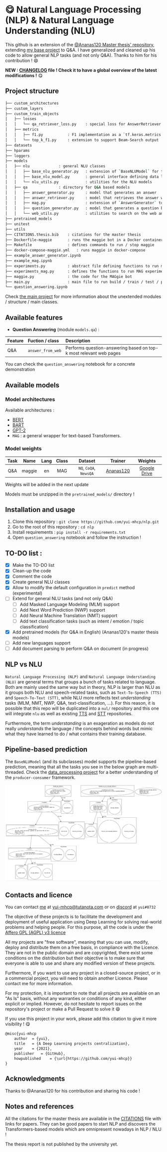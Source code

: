 # :yum: Natural Language Processing (NLP) & Natural Language Understanding (NLU)

This github is an extension of the [@Ananas120 Master thesis' repository](https://github.com/Ananas120/mag), extending [my base project](https://github.com/yui-mhcp/base_dl_project) to Q&A. I have generalized and cleaned up his code to allow general NLP tasks (and not only Q&A). Thanks to him for his contribution ! :smile:

**NEW : [CHANGELOG](https://github.com/yui-mhcp/yui-mhcp/blob/main/CHANGELOG.md) file ! Check it to have a global overview of the latest modifications !** :yum:

## Project structure

```bash
├── custom_architectures
├── custom_layers
├── custom_train_objects
│   ├── losses
│   │   └── qa_retriever_loss.py    : special loss for AnswerRetriever model
│   ├── metrics
│   │   ├── f1.py           : F1 implementation as a `tf.keras.metrics.Metric` class
│   │   └── top_k_f1.py     : extension to support Beam-Search output
├── datasets
├── hparams
├── loggers
├── models
│   ├── nlu             : general NLU classes
│   │   ├── base_nlu_generator.py   : extension of `BaseNLUModel` for text-generative models
│   │   ├── base_nlu_model.py       : general interface defining data loading for text-based models
│   │   └── nlu_utils.py            : utilities for the NLU models
│   ├── qa              : directory for Q&A based models
│   │   ├── answer_generator.py     : model that generates an answer
│   │   ├── answer_retriever.py     : model that retrieves the answer within the context
│   │   ├── mag.py                  : extension of `AnswerGenerator` to support MAG-style
│   │   ├── question_generator.py   : model that generates a question based on an answer
│   │   └── web_utils.py            : utilities to search on the web and parse results (for Q&A inputs)
├── pretrained_models
├── unitest
├── utils
├── CITATIONS.thesis.bib    : citations for the master thesis
├── Dockerfile-maggie       : runs the maggie bot in a Docker container
├── Makefile                : defines commands to run / stop maggie
├── docker-compose-maggie.yml   : runs maggie in docker-compose
├── example_answer_generator.ipynb
├── example_mag.ipynb
├── experiments.py          : abstract file defining functions to run multiple experiments
├── experiments_mag.py      : defines the functions to run MAG experiments
├── maggie.py               : the code for the MAGgie bot
├── main.py                 : main file to run build / train / test / predict command-line
└── question_answering.ipynb
```

Check [the main project](https://github.com/yui-mhcp/base_dl_project) for more information about the unextended modules / structure / main classes. 


## Available features

- **Question Answering** (module `models.qa`) :

| Feature   | Fuction / class   | Description |
| :-------- | :---------------- | :---------- |
| Q&A       | `answer_from_web` | Performs question-answering based on top-k most relevant web pages |

You can check the `question_answering` notebook for a concrete demonstration

## Available models

### Model architectures

Available architectures :
- [BERT](http://arxiv.org/abs/1810.04805)
- [BART](https://aclanthology.org/2020.acl-main.703)
- [GPT-2](https://d4mucfpksywv.cloudfront.net/better-language-models/language-models.pdf)
- `MAG`     : a general wrapper for text-based Transformers. 


### Model weights

| Task      | Name      | Lang  | Class | Dataset   | Trainer   | Weights   |
| :-------: | :-------: | :---: | :---: | :-------: | :-------: | :-------: |
| Q&A       | maggie    | en    | MAG   | `NQ`, `CoQA`, `NewsQA`| [Ananas120](https://github.com/Ananas120) | [Google Drive](https://drive.google.com/file/d/1koG-UMMz8557zjkifTCpQMBgWVCqr1XS/view?usp=sharing)  |

Weights will be added in the next update

Models must be unzipped in the `pretrained_models/` directory !

## Installation and usage

1. Clone this repository : `git clone https://github.com/yui-mhcp/nlp.git`
2. Go to the root of this repository : `cd nlp`
3. Install requirements : `pip install -r requirements.txt`
4. Open `question_answering` notebook and follow the instruction !

## TO-DO list :

- [x] Make the TO-DO list
- [x] Clean-up the code
- [x] Comment the code
- [x] Create general NLU classes
- [x] Allow to modify the default configuration in `predict` method (experimental)
- [ ] Extend for general NLU tasks (and not only Q&A)
    - [ ] Add Masked Language Modeling (MLM) support
    - [ ] Add Next Word Prediction (NWP) support
    - [ ] Add Neural Machine Translation (NMT) support
    - [ ] Add text classification tasks (such as intent / emotion / topic classification)
- [x] Add pretrained models (for Q&A in English) (Ananas120's master thesis models)
- [ ] Add new languages support
- [ ] Add document parsing to perform Q&A on document (in progress)

## NLP vs NLU

`Natural Language Processing (NLP)` and `Natural Language Understanding (NLU)` are general terms that groups a bunch of tasks related to language. Both are mainly used the same way but in theory, NLP is larger than NLU as it groups both NLU and speech-related tasks, such as `Text-To-Speech (TTS)` and `Speech-To-Text (STT)`, while NLU more reflects text *understanding* tasks (MLM, NMT, NWP, Q&A, text-classification, ...). 
For this reason, it is possible that this repo will be duplicated into a `nul/` repository and this one will integrate `nlu` as well as existing [TTS](https://github.com/yui-mhcp/text_to_speech) and [STT](https://github.com/yui-mhcp/speech_to_text) repositories. 

Furthermore, the term *understanding* is an exageration as models do not really *understands* the language / the concepts behind words but mimic what they have learned to do / what contains their training database. 

## Pipeline-based prediction

The `BaseNLUModel` (and its subclasses) model supports the pipeline-based prediction, meaning that all the tasks you see in the below graph are multi-threaded. Check the [data_processing project](https://github.com/yui-mhcp/data_processing) for a better understanding of the `producer-consumer` framework. 

![NLP pipelinepipeline](nlp_pipeline.jpg)

## Contacts and licence

You can contact [me](https://github.com/yui-mhcp) at yui-mhcp@tutanota.com or on [discord](https://discord.com) at `yui#0732`

The objective of these projects is to facilitate the development and deployment of useful application using Deep Learning for solving real-world problems and helping people. 
For this purpose, all the code is under the [Affero GPL (AGPL) v3 licence](LICENCE)

All my projects are "free software", meaning that you can use, modify, deploy and distribute them on a free basis, in compliance with the Licence. They are not in the public domain and are copyrighted, there exist some conditions on the distribution but their objective is to make sure that everyone is able to use and share any modified version of these projects. 

Furthermore, if you want to use any project in a closed-source project, or in a commercial project, you will need to obtain another Licence. Please contact me for more information. 

For my protection, it is important to note that all projects are available on an "As Is" basis, without any warranties or conditions of any kind, either explicit or implied. However, do not hesitate to report issues on the repository's project or make a Pull Request to solve it :smile: 

If you use this project in your work, please add this citation to give it more visibility ! :yum:

```
@misc{yui-mhcp
    author  = {yui},
    title   = {A Deep Learning projects centralization},
    year    = {2021},
    publisher   = {GitHub},
    howpublished    = {\url{https://github.com/yui-mhcp}}
}
```

## Acknowledgments

Thanks to @Ananas120 for his contribution and sharing his code ! 

## Notes and references

All the citations for the master thesis are available in the [CITATIONS](CITATIONS.thesis.bib) file with links for papers. They can be good papers to start NLP and discovers the Transformers-based models which are omnipresent nowadays in NLP /  NLU !

The thesis report is not published by the university yet. 
